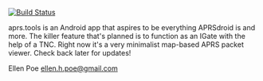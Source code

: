 [![Build Status](https://travis-ci.com/ellenpoe/APRSTools.svg?branch=master)](https://travis-ci.com/ellenpoe/APRSTools)

aprs.tools is an Android app that aspires to be everything APRSdroid is and more. The killer feature that's planned is to function as an IGate with the help of a TNC. Right now it's a very minimalist map-based APRS packet viewer. Check back later for updates!

Ellen Poe
ellen.h.poe@gmail.com
